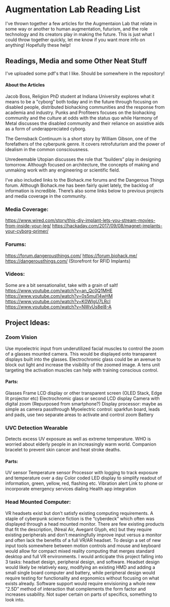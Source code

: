 # Augmentation Lab Reading List
I've thrown together a few articles for the Augmentaion Lab that relate in some way or another to human augmentation, futurism, and the role technology and its creators play in making the future. This is just what I could throw together quickly, let me know if you want more info on anything! Hopefully these help!
## Readings, Media and some Other Neat Stuff
I've uploaded some pdf's that I like. Should be somewhere in the repository!
#### About the Articles
Jacob Boss, Religion PhD student at Indiana University explores what it means to be a "cyborg" both today and in the future through focusing on disabled people, distributed biohacking communities and the response from academia and industry.  Punks and Profiteers focuses on the biohacking community and the culture at odds with the status quo while Harmony of Metal discusses the disabled community and their reliance on assistive aids as a form of underappreciated cyborg.

The Gernsback Continuum is a short story by William Gibson, one of the forefathers of the cyberpunk genre. It covers retrofuturism and the power of idealism in the common consciousness.

Unredeemable Utopian discusses the role that “builders” play in designing tomorrow. Although focused on architecture, the concepts of making and unmaking work with any engineering or scientific field.

I’ve also included links to the Biohack.me forums and the Dangerous Things forum.  Although Biohack.me has been fairly quiet lately, the backlog of information is incredible. There’s also some links below to previous projects and media coverage in the community.
### Media Coverage:
https://www.wired.com/story/this-diy-implant-lets-you-stream-movies-from-inside-your-leg/
https://hackaday.com/2017/09/08/magnet-implants-your-cyborg-primer/
### Forums:
https://forum.dangerousthings.com/
https://forum.biohack.me/
https://dangerousthings.com/ (Storefront for RFID Implants)
### Videos:
Some are a bit sensationalist, take with a grain of salt!
https://www.youtube.com/watch?v=an_Qc0Q1MHE
https://www.youtube.com/watch?v=0s5muI14wHM
https://www.youtube.com/watch?v=K0WIgU7LRcI
https://www.youtube.com/watch?v=NWvUs8el8-A

## Project Ideas:
### Zoom Vision
Use myoelectric input from underutilized facial muscles to control the zoom of a glasses mounted camera. This would be displayed onto transparent displays built into the glasses. Electrochromic glass could be an avenue to block out light and increase the visibility of the zoomed image. A tens unit targeting the activation muscles can help with training conscious control.
#### Parts:
Glasses Frame
LCD display or other transparent screen (OLED Stack, Edge lit projector etc)
Electrochromic glass or second LCD display
Camera with digital zoom (Repurposed from smartphone?)
Display processor: maybe as simple as camera passthrough
Myoelectric control: sparkfun board, leads and pads, use two separate areas to activate and control zoom
Battery
### UVC Detection Wearable
Detects excess UV exposure as well as extreme temperature. WHO is worried about elderly people in an increasingly warm world. Companion bracelet to prevent skin cancer and heat stroke deaths.
#### Parts:
UV sensor
Temperature sensor
Processor with logging to track exposure and temperature over a day
Color coded LED display to simplify readout of information, green, yellow, red, flashing etc.
Vibration alert
Link to phone or incorporate emergency services dialing
Health app integration
### Head Mounted Computer:
VR headsets exist but don’t satisfy existing computing requirements. A staple of cyberpunk science fiction is the “cyberdeck” which often was displayed through a head mounted monitor. There are few existing products that fit the description, (Nreal Air, Avegant Glyph, etc) but they require existing peripherals and don’t meaningfully improve input versus a monitor and often lack the benefits of a full VR/AR headset. To design a set of new input tools somewhere between motion controls and mouse and keyboard would allow for compact mixed reality computing that merges standard desktop and full VR environments. I would anticipate this project falling into 3 tasks: headset design, peripheral design, and software. Headset design would likely be relatively easy, modifying an existing HMD and adding a small single board computer and battery, while peripheral design would require testing for functionality and ergonomics without focusing on what exists already. Software support would require envisioning a whole new “2.5D” method of interaction that complements the form factor and increases usability. Not super certain on parts of specifics, something to look into.
